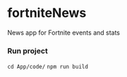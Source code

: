 # fortniteNews
 News app for Fortnite events and stats

### Run project
`cd App/code/`
`npm run build`